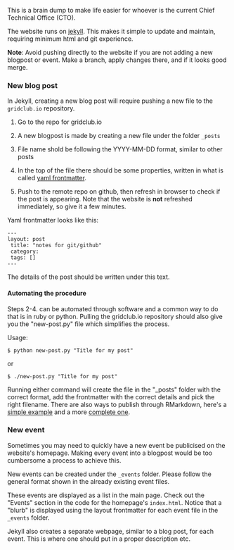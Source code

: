 This is a brain dump to make life easier for whoever is the current Chief Technical Office (CTO).

The website runs on [jekyll](https://jekyllrb.com). This makes it simple to
update and maintain, requiring minimum html and git experience. 

**Note**: Avoid pushing directly to the website if you are not adding a new
blogpost or event. Make a branch, apply changes there, and if it looks good
merge.

### New blog post
In Jekyll, creating a new blog post will require pushing a new file to the `gridclub.io` repository.

1. Go to the repo for gridclub.io

2. A new blogpost is made by creating a new file under the folder `_posts` 

3. File name shold be following the YYYY-MM-DD format, similar to other posts 

4. In the top of the file there should be some properties, written in what is
   called [yaml frontmatter](https://jekyllrb.com/docs/frontmatter/). 

5. Push to the remote repo on github, then refresh in browser to check if the
post is appearing. Note that the website is **not** refreshed immediately, so
give it a few minutes.

Yaml frontmatter looks like this:
```
--- 
layout: post
 title: "notes for git/github"
 category: 
 tags: []
---
```
The details of the post should be written under this text.



#### Automating the procedure
Steps 2-4. can be automated through software and a common way to do that is in ruby
or python. Pulling the gridclub.io repository should also give you the
"new-post.py" file which simplifies the process.

Usage:
``` 
$ python new-post.py "Title for my post"
```
or 
```
$ ./new-post.py "Title for my post"
```

Running either command will create the file in the "_posts" folder with the
correct format, add the frontmatter with the correct details and pick 
the right filename. There are also ways to publish through RMarkdown, here's a
[simple example](https://github.com/kgourgou/knit-to-jekyll) and a more
[complete one](https://github.com/yihui/knitr-jekyll).

 
### New event
Sometimes you may need to quickly have a new event be publicised on the website's homepage. Making every event into a blogpost would be too cumbersome a process to achieve this.

New events can be created under the `_events` folder. Please follow the general format shown in the already existing event files.  

These events are displayed as a list in the main page. Check out the "Events" section in the code for the homepage's `index.html`. Notice that a "blurb" is displayed using the layout frontmatter for each event file in the `_events` folder.

Jekyll also creates a separate webpage, similar to a blog post, for each event. This is where one should put in a proper description etc. 
